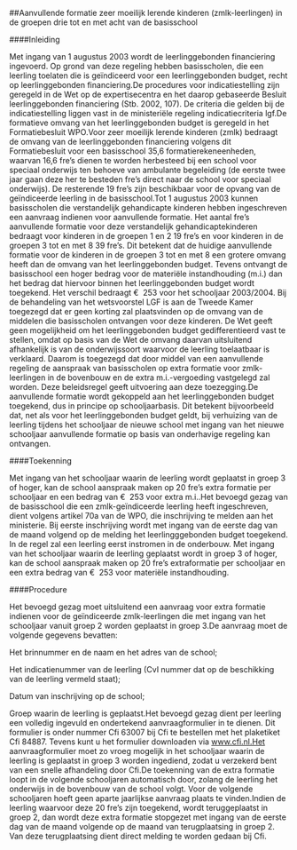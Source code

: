 <meta http-equiv='Content-Type' content='text/html; charset=utf-8' />

##Aanvullende formatie zeer moeilijk lerende kinderen (zmlk-leerlingen) in de groepen drie tot en met acht van de basisschool

####Inleiding

Met ingang van 1 augustus 2003 wordt de leerlinggebonden financiering ingevoerd. Op grond van deze regeling hebben basisscholen, die een leerling toelaten die is geïndiceerd voor een leerlinggebonden budget, recht op leerlinggebonden financiering.De procedures voor indicatiestelling zijn geregeld in de Wet op de expertisecentra en het daarop gebaseerde Besluit leerlinggebonden financiering (Stb. 2002, 107). De criteria die gelden bij de indicatiestelling liggen vast in de ministeriële regeling indicatiecriteria lgf.De formatieve omvang van het leerlinggebonden budget is geregeld in het Formatiebesluit WPO.Voor zeer moeilijk lerende kinderen (zmlk) bedraagt de omvang van de leerlinggebonden financiering volgens dit Formatiebesluit voor een basisschool 35,6 formatierekeneenheden, waarvan 16,6 fre’s dienen te worden herbesteed bij een school voor speciaal onderwijs ten behoeve van ambulante begeleiding (de eerste twee jaar gaan deze her te besteden fre’s direct naar de school voor speciaal onderwijs). De resterende 19 fre’s zijn beschikbaar voor de opvang van de geïndiceerde leerling in de basisschool.Tot 1 augustus 2003 kunnen basisscholen die verstandelijk gehandicapte kinderen hebben ingeschreven een aanvraag indienen voor aanvullende formatie. Het aantal fre’s aanvullende formatie voor deze verstandelijk gehandicaptekinderen bedraagt voor kinderen in de groepen 1 en 2 19 fre’s en voor kinderen in de groepen 3 tot en met 8 39 fre’s. Dit betekent dat de huidige aanvullende formatie voor de kinderen in de groepen 3 tot en met 8 een grotere omvang heeft dan de omvang van het leerlinggebonden budget. Tevens ontvangt de basisschool een hoger bedrag voor de materiële instandhouding (m.i.) dan het bedrag dat hiervoor binnen het leerlinggebonden budget wordt toegekend. Het verschil bedraagt €  253 voor het schooljaar 2003/2004. Bij de behandeling van het wetsvoorstel LGF is aan de Tweede Kamer toegezegd dat er geen korting zal plaatsvinden op de omvang van de middelen die basisscholen ontvangen voor deze kinderen. De Wet geeft geen mogelijkheid om het leerlinggebonden budget gedifferentieerd vast te stellen, omdat op basis van de Wet de omvang daarvan uitsluitend afhankelijk is van de onderwijssoort waarvoor de leerling toelaatbaar is verklaard. Daarom is toegezegd dat door middel van een aanvullende regeling de aanspraak van basisscholen op extra formatie voor zmlk-leerlingen in de bovenbouw en de extra m.i.-vergoeding vastgelegd zal worden. Deze beleidsregel geeft uitvoering aan deze toezegging.De aanvullende formatie wordt gekoppeld aan het leerlinggebonden budget toegekend, dus in principe op schooljaarbasis. Dit betekent bijvoorbeeld dat, net als voor het leerlinggebonden budget geldt, bij verhuizing van de leerling tijdens het schooljaar de nieuwe school met ingang van het nieuwe schooljaar aanvullende formatie op basis van onderhavige regeling kan ontvangen.

####Toekenning

Met ingang van het schooljaar waarin de leerling wordt geplaatst in groep 3 of hoger, kan de school aanspraak maken op 20 fre’s extra formatie per schooljaar en een bedrag van €  253 voor extra m.i..Het bevoegd gezag van de basisschool die een zmlk-geïndiceerde leerling heeft ingeschreven, dient volgens artikel 70a van de WPO, die inschrijving te melden aan het ministerie. Bij eerste inschrijving wordt met ingang van de eerste dag van de maand volgend op de melding het leerlingggebonden budget toegekend. In de regel zal een leerling eerst instromen in de onderbouw. Met ingang van het schooljaar waarin de leerling geplaatst wordt in groep 3 of hoger, kan de school aanspraak maken op 20 fre’s extraformatie per schooljaar en een extra bedrag van €  253 voor materiële instandhouding.

####Procedure

Het bevoegd gezag moet uitsluitend een aanvraag voor extra formatie indienen voor de geïndiceerde zmlk-leerlingen die met ingang van het schooljaar vanuit groep 2 worden geplaatst in groep 3.De aanvraag moet de volgende gegevens bevatten:

Het brinnummer en de naam en het adres van de school;

Het indicatienummer van de leerling (CvI nummer dat op de beschikking van de leerling vermeld staat);

Datum van inschrijving op de school;

Groep waarin de leerling is geplaatst.Het bevoegd gezag dient per leerling een volledig ingevuld en ondertekend aanvraagformulier in te dienen. Dit formulier is onder nummer Cfi 63007 bij Cfi te bestellen met het plaketiket Cfi 84887. Tevens kunt u het formulier downloaden via www.cfi.nl.Het aanvraagformulier moet zo vroeg mogelijk in het schooljaar waarin de leerling is geplaatst in groep 3 worden ingediend, zodat u verzekerd bent van een snelle afhandeling door Cfi.De toekenning van de extra formatie loopt in de volgende schooljaren automatisch door, zolang de leerling het onderwijs in de bovenbouw van de school volgt. Voor de volgende schooljaren hoeft geen aparte jaarlijkse aanvraag plaats te vinden.Indien de leerling waarvoor deze 20 fre’s zijn toegekend, wordt teruggeplaatst in groep 2, dan wordt deze extra formatie stopgezet met ingang van de eerste dag van de maand volgende op de maand van terugplaatsing in groep 2. Van deze terugplaatsing dient direct melding te worden gedaan bij Cfi.
